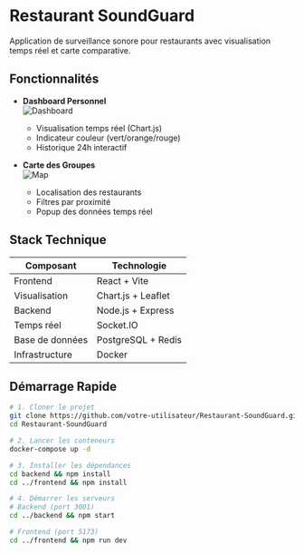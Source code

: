 # Restaurant SoundGuard

Application de surveillance sonore pour restaurants avec visualisation temps réel et carte comparative.

## Fonctionnalités
- **Dashboard Personnel**  
  ![Dashboard](https://via.placeholder.com/400x200?text=Dashboard+Preview)
  - Visualisation temps réel (Chart.js)
  - Indicateur couleur (vert/orange/rouge)
  - Historique 24h interactif

- **Carte des Groupes**  
  ![Map](https://via.placeholder.com/400x200?text=Map+Preview)
  - Localisation des restaurants
  - Filtres par proximité
  - Popup des données temps réel

## Stack Technique
| Composant       | Technologie         |
|-----------------|---------------------|
| Frontend        | React + Vite        |
| Visualisation   | Chart.js + Leaflet  |
| Backend         | Node.js + Express   |
| Temps réel      | Socket.IO           |
| Base de données | PostgreSQL + Redis  |
| Infrastructure  | Docker              |

## Démarrage Rapide
```bash
# 1. Cloner le projet
git clone https://github.com/votre-utilisateur/Restaurant-SoundGuard.git
cd Restaurant-SoundGuard

# 2. Lancer les conteneurs
docker-compose up -d

# 3. Installer les dépendances
cd backend && npm install
cd ../frontend && npm install

# 4. Démarrer les serveurs
# Backend (port 3001)
cd ../backend && npm start

# Frontend (port 5173)
cd ../frontend && npm run dev